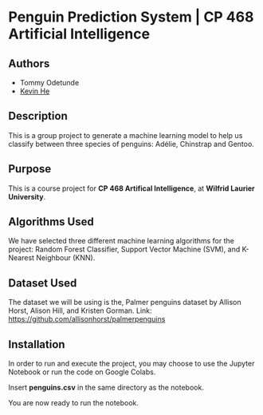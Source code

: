 # Penguin Prediction System | CP 468 Artificial Intelligence

## Authors

- Tommy Odetunde
- [Kevin He](www.github.com/kevuthedev)

## Description

This is a group project to generate a machine learning model to help us classify between three species of penguins: Adélie, Chinstrap and Gentoo.

## Purpose

This is a course project for **CP 468 Artifical Intelligence**, at **Wilfrid Laurier University**.

## Algorithms Used

We have selected three different machine learning algorithms for the project: Random Forest Classifier, Support Vector Machine (SVM), and K-Nearest Neighbour (KNN).

## Dataset Used

The dataset we will be using is the, Palmer penguins dataset by Allison Horst, Alison Hill, and Kristen Gorman.
Link: https://github.com/allisonhorst/palmerpenguins

## Installation

In order to run and execute the project, you may choose to use the Jupyter Notebook or run the code on Google Colabs.

Insert **penguins.csv** in the same directory as the notebook.

You are now ready to run the notebook.
